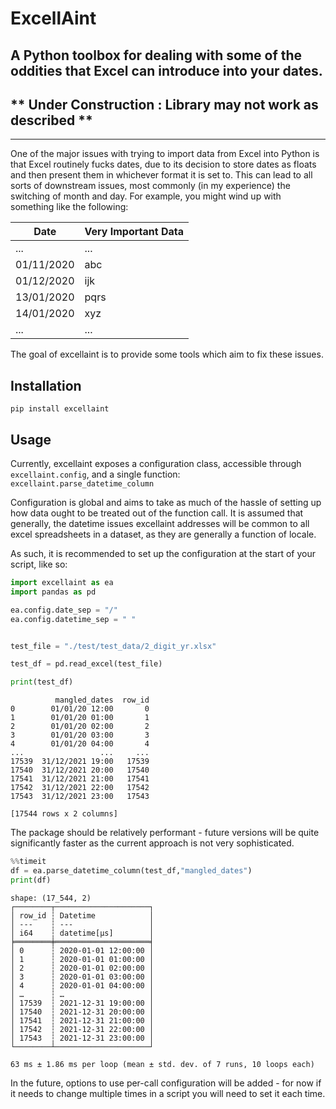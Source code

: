 # ExcellAint
## A Python toolbox for dealing with some of the oddities that Excel can introduce into your dates.

## ** Under Construction : Library may not work as described **
___

One of the major issues with trying to import data from Excel into Python is that Excel routinely fucks dates, due to its decision to store dates as floats
and then present them in whichever format it is set to. This can lead to all sorts of downstream issues, most commonly (in my experience) the switching of 
month and day. For example, you might wind up with something like the following:

| Date | Very Important Data|
|------|--------------------|
| ...  | ...   |
| 01/11/2020 | abc |
| 01/12/2020 | ijk |
| 13/01/2020 | pqrs |
| 14/01/2020 | xyz |
| ...  | ...   |

The goal of excellaint is to provide some tools which aim to fix these issues.


## Installation
``` pip install excellaint ```

## Usage

Currently, excellaint exposes a configuration class, accessible through 
`excellaint.config`, and a single function: `excellaint.parse_datetime_column`

Configuration is global and aims to take as much of the hassle of setting up how
data ought to be treated out of the function call. It is assumed that generally, the datetime issues excellaint addresses will be common to all excel spreadsheets in a dataset, as they are generally a function of locale.

As such, it is recommended to set up the configuration at the start of your script, like so:

```python
import excellaint as ea
import pandas as pd

ea.config.date_sep = "/"
ea.config.datetime_sep = " "


test_file = "./test/test_data/2_digit_yr.xlsx"

test_df = pd.read_excel(test_file)

print(test_df)
```

```output
          mangled_dates  row_id
0        01/01/20 12:00       0
1        01/01/20 01:00       1
2        01/01/20 02:00       2
3        01/01/20 03:00       3
4        01/01/20 04:00       4
...                 ...     ...
17539  31/12/2021 19:00   17539
17540  31/12/2021 20:00   17540
17541  31/12/2021 21:00   17541
17542  31/12/2021 22:00   17542
17543  31/12/2021 23:00   17543

[17544 rows x 2 columns]
```
The package should be relatively performant - future versions will be quite significantly faster as the current approach is not very sophisticated.
```python
%%timeit 
df = ea.parse_datetime_column(test_df,"mangled_dates")
print(df)
```

```output
shape: (17_544, 2)
┌────────┬─────────────────────┐
│ row_id ┆ Datetime            │
│ ---    ┆ ---                 │
│ i64    ┆ datetime[μs]        │
╞════════╪═════════════════════╡
│ 0      ┆ 2020-01-01 12:00:00 │
│ 1      ┆ 2020-01-01 01:00:00 │
│ 2      ┆ 2020-01-01 02:00:00 │
│ 3      ┆ 2020-01-01 03:00:00 │
│ 4      ┆ 2020-01-01 04:00:00 │
│ …      ┆ …                   │
│ 17539  ┆ 2021-12-31 19:00:00 │
│ 17540  ┆ 2021-12-31 20:00:00 │
│ 17541  ┆ 2021-12-31 21:00:00 │
│ 17542  ┆ 2021-12-31 22:00:00 │
│ 17543  ┆ 2021-12-31 23:00:00 │
└────────┴─────────────────────┘

63 ms ± 1.86 ms per loop (mean ± std. dev. of 7 runs, 10 loops each)
```


In the future, options to use per-call configuration will be added - for now if it needs to change multiple times in a script you will need to set it each time.



